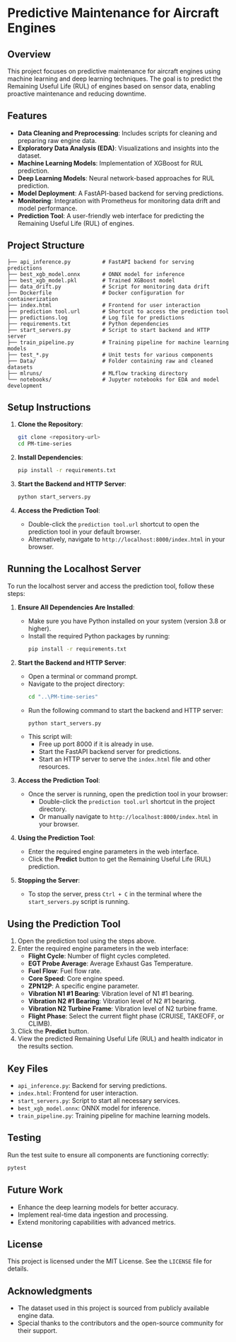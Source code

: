 # Predictive Maintenance for Aircraft Engines

## Overview
This project focuses on predictive maintenance for aircraft engines using machine learning and deep learning techniques. The goal is to predict the Remaining Useful Life (RUL) of engines based on sensor data, enabling proactive maintenance and reducing downtime.

## Features
- **Data Cleaning and Preprocessing**: Includes scripts for cleaning and preparing raw engine data.
- **Exploratory Data Analysis (EDA)**: Visualizations and insights into the dataset.
- **Machine Learning Models**: Implementation of XGBoost for RUL prediction.
- **Deep Learning Models**: Neural network-based approaches for RUL prediction.
- **Model Deployment**: A FastAPI-based backend for serving predictions.
- **Monitoring**: Integration with Prometheus for monitoring data drift and model performance.
- **Prediction Tool**: A user-friendly web interface for predicting the Remaining Useful Life (RUL) of engines.

## Project Structure
```
├── api_inference.py          # FastAPI backend for serving predictions
├── best_xgb_model.onnx       # ONNX model for inference
├── best_xgb_model.pkl        # Trained XGBoost model
├── data_drift.py             # Script for monitoring data drift
├── Dockerfile                # Docker configuration for containerization
├── index.html                # Frontend for user interaction
├── prediction tool.url       # Shortcut to access the prediction tool
├── predictions.log           # Log file for predictions
├── requirements.txt          # Python dependencies
├── start_servers.py          # Script to start backend and HTTP server
├── train_pipeline.py         # Training pipeline for machine learning models
├── test_*.py                 # Unit tests for various components
├── Data/                     # Folder containing raw and cleaned datasets
├── mlruns/                   # MLflow tracking directory
└── notebooks/                # Jupyter notebooks for EDA and model development
```

## Setup Instructions
1. **Clone the Repository**:
   ```bash
   git clone <repository-url>
   cd PM-time-series
   ```

2. **Install Dependencies**:
   ```bash
   pip install -r requirements.txt
   ```

3. **Start the Backend and HTTP Server**:
   ```bash
   python start_servers.py
   ```

4. **Access the Prediction Tool**:
   - Double-click the `prediction tool.url` shortcut to open the prediction tool in your default browser.
   - Alternatively, navigate to `http://localhost:8000/index.html` in your browser.

## Running the Localhost Server

To run the localhost server and access the prediction tool, follow these steps:

1. **Ensure All Dependencies Are Installed**:
   - Make sure you have Python installed on your system (version 3.8 or higher).
   - Install the required Python packages by running:
     ```bash
     pip install -r requirements.txt
     ```

2. **Start the Backend and HTTP Server**:
   - Open a terminal or command prompt.
   - Navigate to the project directory:
     ```bash
     cd "..\PM-time-series"
     ```
   - Run the following command to start the backend and HTTP server:
     ```bash
     python start_servers.py
     ```
   - This script will:
     - Free up port 8000 if it is already in use.
     - Start the FastAPI backend server for predictions.
     - Start an HTTP server to serve the `index.html` file and other resources.

3. **Access the Prediction Tool**:
   - Once the server is running, open the prediction tool in your browser:
     - Double-click the `prediction tool.url` shortcut in the project directory.
     - Or manually navigate to `http://localhost:8000/index.html` in your browser.

4. **Using the Prediction Tool**:
   - Enter the required engine parameters in the web interface.
   - Click the **Predict** button to get the Remaining Useful Life (RUL) prediction.

5. **Stopping the Server**:
   - To stop the server, press `Ctrl + C` in the terminal where the `start_servers.py` script is running.

## Using the Prediction Tool
1. Open the prediction tool using the steps above.
2. Enter the required engine parameters in the web interface:
   - **Flight Cycle**: Number of flight cycles completed.
   - **EGT Probe Average**: Average Exhaust Gas Temperature.
   - **Fuel Flow**: Fuel flow rate.
   - **Core Speed**: Core engine speed.
   - **ZPN12P**: A specific engine parameter.
   - **Vibration N1 #1 Bearing**: Vibration level of N1 #1 bearing.
   - **Vibration N2 #1 Bearing**: Vibration level of N2 #1 bearing.
   - **Vibration N2 Turbine Frame**: Vibration level of N2 turbine frame.
   - **Flight Phase**: Select the current flight phase (CRUISE, TAKEOFF, or CLIMB).
3. Click the **Predict** button.
4. View the predicted Remaining Useful Life (RUL) and health indicator in the results section.

## Key Files
- `api_inference.py`: Backend for serving predictions.
- `index.html`: Frontend for user interaction.
- `start_servers.py`: Script to start all necessary services.
- `best_xgb_model.onnx`: ONNX model for inference.
- `train_pipeline.py`: Training pipeline for machine learning models.

## Testing
Run the test suite to ensure all components are functioning correctly:
```bash
pytest
```

## Future Work
- Enhance the deep learning models for better accuracy.
- Implement real-time data ingestion and processing.
- Extend monitoring capabilities with advanced metrics.

## License
This project is licensed under the MIT License. See the `LICENSE` file for details.

## Acknowledgments
- The dataset used in this project is sourced from publicly available engine data.
- Special thanks to the contributors and the open-source community for their support.
